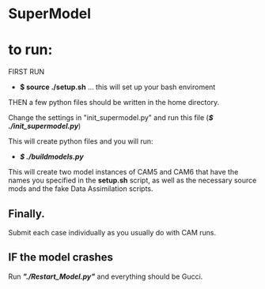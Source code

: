 # SuperModel


# to run: 


FIRST RUN

- **$ source ./setup.sh** ... this will set up your bash enviroment

THEN a few python files should be written in the home directory. 

Change the settings in "init_supermodel.py" and run this file (***$ ./init_supermodel.py***)

This will create python files and you will run:

- ***$ ./buildmodels.py***

This will create two model instances of CAM5 and CAM6 that have the names you specified in the **setup.sh** script, as well as the necessary source mods and the fake Data Assimilation scripts. 

## Finally. 

Submit each case individually as you usually do with CAM runs. 

## IF the model crashes

Run ***"./Restart_Model.py"*** and everything should be Gucci. 
